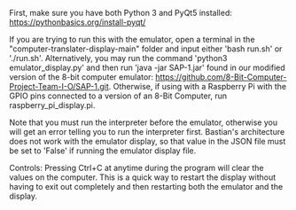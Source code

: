 First, make sure you have both Python 3 and PyQt5 installed: https://pythonbasics.org/install-pyqt/


If you are trying to run this with the emulator, open a terminal in the "computer-translater-display-main" folder and input either 'bash run.sh' or './run.sh'. Alternatively, you may run the command 'python3 emulator_display.py' and then run 'java -jar SAP-1.jar' found in our modified version of the 8-bit computer emulator: https://github.com/8-Bit-Computer-Project-Team-I-O/SAP-1.git. Otherwise, if using with a Raspberry Pi with the GPIO pins connected to a version of an 8-Bit Computer, run raspberry_pi_display.pi.

Note that you must run the interpreter before the emulator, otherwise you will get an error telling you to run the interpreter first. Bastian's architecture does not work with the emulator display, so that value in the JSON file must be set to 'False' if running the emulator display file.

Controls:
Pressing Ctrl+C at anytime during the program will clear the values on the computer. This is a quick way to restart the display without having to exit out completely and then restarting both the emulator and the display.
